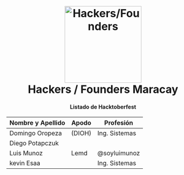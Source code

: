 
<h1 align="center">
  <br>
  <a href="https://www.instagram.com/hfmaracay">
    <img src="https://github.com/hfmaracay/website/blob/master/img/hfmaracay_color.png" alt="Hackers/Founders" width="200">
  </a>
  <br>Hackers / Founders Maracay<br>
</h1>

<h4 align="center">Listado de Hacktoberfest</h4>
  
| Nombre y Apellido |   Apodo   |   Profesión   |
| ----------------- | --------- | ------------- |
| Domingo Oropeza   | (DIOH)    | Ing. Sistemas |
| Diego Potapczuk   |           |               |
| Luis Munoz        | Lemd      | @soyluimunoz  |
| kevin Esaa        |           | Ing. Sistemas |
